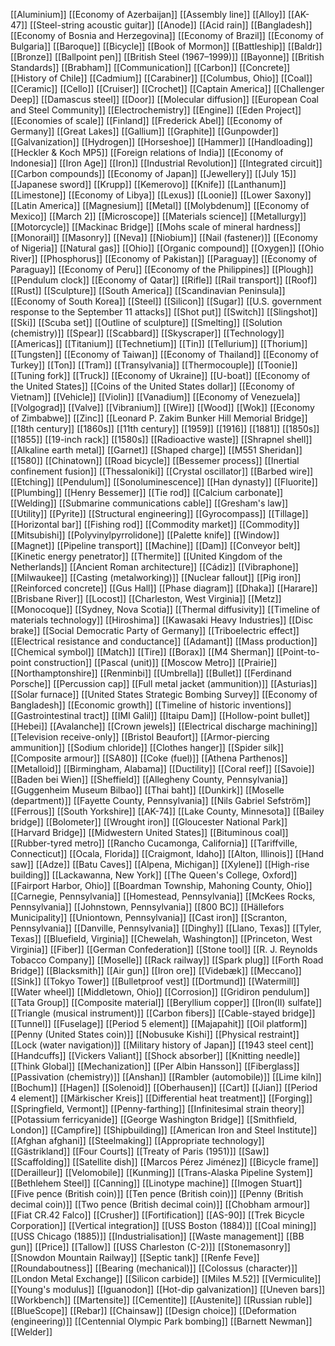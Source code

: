 [[Aluminium]]
[[Economy of Azerbaijan]]
[[Assembly line]]
[[Alloy]]
[[AK-47]]
[[Steel-string acoustic guitar]]
[[Anode]]
[[Acid rain]]
[[Bangladesh]]
[[Economy of Bosnia and Herzegovina]]
[[Economy of Brazil]]
[[Economy of Bulgaria]]
[[Baroque]]
[[Bicycle]]
[[Book of Mormon]]
[[Battleship]]
[[Baldr]]
[[Bronze]]
[[Ballpoint pen]]
[[British Steel (1967–1999)]]
[[Bayonne]]
[[British Standards]]
[[Brabham]]
[[Communication]]
[[Carbon]]
[[Concrete]]
[[History of Chile]]
[[Cadmium]]
[[Carabiner]]
[[Columbus, Ohio]]
[[Coal]]
[[Ceramic]]
[[Cello]]
[[Cruiser]]
[[Crochet]]
[[Captain America]]
[[Challenger Deep]]
[[Damascus steel]]
[[Door]]
[[Molecular diffusion]]
[[European Coal and Steel Community]]
[[Electrochemistry]]
[[Engine]]
[[Eden Project]]
[[Economies of scale]]
[[Finland]]
[[Frederick Abel]]
[[Economy of Germany]]
[[Great Lakes]]
[[Gallium]]
[[Graphite]]
[[Gunpowder]]
[[Galvanization]]
[[Hydrogen]]
[[Horseshoe]]
[[Hammer]]
[[Handloading]]
[[Heckler & Koch MP5]]
[[Foreign relations of India]]
[[Economy of Indonesia]]
[[Iron Age]]
[[Iron]]
[[Industrial Revolution]]
[[Integrated circuit]]
[[Carbon compounds]]
[[Economy of Japan]]
[[Jewellery]]
[[July 15]]
[[Japanese sword]]
[[Krupp]]
[[Kemerovo]]
[[Knife]]
[[Lanthanum]]
[[Limestone]]
[[Economy of Libya]]
[[Lexus]]
[[Loonie]]
[[Lower Saxony]]
[[Latin America]]
[[Magnesium]]
[[Metal]]
[[Molybdenum]]
[[Economy of Mexico]]
[[March 2]]
[[Microscope]]
[[Materials science]]
[[Metallurgy]]
[[Motorcycle]]
[[Mackinac Bridge]]
[[Mohs scale of mineral hardness]]
[[Monorail]]
[[Masonry]]
[[Neva]]
[[Niobium]]
[[Nail (fastener)]]
[[Economy of Nigeria]]
[[Natural gas]]
[[Ohio]]
[[Organic compound]]
[[Oxygen]]
[[Ohio River]]
[[Phosphorus]]
[[Economy of Pakistan]]
[[Paraguay]]
[[Economy of Paraguay]]
[[Economy of Peru]]
[[Economy of the Philippines]]
[[Plough]]
[[Pendulum clock]]
[[Economy of Qatar]]
[[Rifle]]
[[Rail transport]]
[[Roof]]
[[Rust]]
[[Sculpture]]
[[South America]]
[[Scandinavian Peninsula]]
[[Economy of South Korea]]
[[Steel]]
[[Silicon]]
[[Sugar]]
[[U.S. government response to the September 11 attacks]]
[[Shot put]]
[[Switch]]
[[Slingshot]]
[[Ski]]
[[Scuba set]]
[[Outline of sculpture]]
[[Smelting]]
[[Solution (chemistry)]]
[[Spear]]
[[Scabbard]]
[[Skyscraper]]
[[Technology]]
[[Americas]]
[[Titanium]]
[[Technetium]]
[[Tin]]
[[Tellurium]]
[[Thorium]]
[[Tungsten]]
[[Economy of Taiwan]]
[[Economy of Thailand]]
[[Economy of Turkey]]
[[Ton]]
[[Tram]]
[[Transylvania]]
[[Thermocouple]]
[[Toonie]]
[[Tuning fork]]
[[Truck]]
[[Economy of Ukraine]]
[[U-boat]]
[[Economy of the United States]]
[[Coins of the United States dollar]]
[[Economy of Vietnam]]
[[Vehicle]]
[[Violin]]
[[Vanadium]]
[[Economy of Venezuela]]
[[Volgograd]]
[[Valve]]
[[Vibranium]]
[[Wire]]
[[Wood]]
[[Wok]]
[[Economy of Zimbabwe]]
[[Zinc]]
[[Leonard P. Zakim Bunker Hill Memorial Bridge]]
[[18th century]]
[[1860s]]
[[11th century]]
[[1959]]
[[1916]]
[[1881]]
[[1850s]]
[[1855]]
[[19-inch rack]]
[[1580s]]
[[Radioactive waste]]
[[Shrapnel shell]]
[[Alkaline earth metal]]
[[Garnet]]
[[Shaped charge]]
[[M551 Sheridan]]
[[1580]]
[[Chinatown]]
[[Road bicycle]]
[[Bessemer process]]
[[Inertial confinement fusion]]
[[Thessaloniki]]
[[Crystal oscillator]]
[[Barbed wire]]
[[Etching]]
[[Pendulum]]
[[Sonoluminescence]]
[[Han dynasty]]
[[Fluorite]]
[[Plumbing]]
[[Henry Bessemer]]
[[Tie rod]]
[[Calcium carbonate]]
[[Welding]]
[[Submarine communications cable]]
[[Gresham's law]]
[[Utility]]
[[Pyrite]]
[[Structural engineering]]
[[Gyrocompass]]
[[Tillage]]
[[Horizontal bar]]
[[Fishing rod]]
[[Commodity market]]
[[Commodity]]
[[Mitsubishi]]
[[Polyvinylpyrrolidone]]
[[Palette knife]]
[[Window]]
[[Magnet]]
[[Pipeline transport]]
[[Machine]]
[[Dam]]
[[Conveyor belt]]
[[Kinetic energy penetrator]]
[[Thermite]]
[[United Kingdom of the Netherlands]]
[[Ancient Roman architecture]]
[[Cádiz]]
[[Vibraphone]]
[[Milwaukee]]
[[Casting (metalworking)]]
[[Nuclear fallout]]
[[Pig iron]]
[[Reinforced concrete]]
[[Gus Hall]]
[[Phase diagram]]
[[Dhaka]]
[[Harare]]
[[Brisbane River]]
[[Locost]]
[[Charleston, West Virginia]]
[[Metz]]
[[Monocoque]]
[[Sydney, Nova Scotia]]
[[Thermal diffusivity]]
[[Timeline of materials technology]]
[[Hiroshima]]
[[Kawasaki Heavy Industries]]
[[Disc brake]]
[[Social Democratic Party of Germany]]
[[Triboelectric effect]]
[[Electrical resistance and conductance]]
[[Adamant]]
[[Mass production]]
[[Chemical symbol]]
[[Match]]
[[Tire]]
[[Borax]]
[[M4 Sherman]]
[[Point-to-point construction]]
[[Pascal (unit)]]
[[Moscow Metro]]
[[Prairie]]
[[Northamptonshire]]
[[Renminbi]]
[[Umbrella]]
[[Bullet]]
[[Ferdinand Porsche]]
[[Percussion cap]]
[[Full metal jacket (ammunition)]]
[[Asturias]]
[[Solar furnace]]
[[United States Strategic Bombing Survey]]
[[Economy of Bangladesh]]
[[Economic growth]]
[[Timeline of historic inventions]]
[[Gastrointestinal tract]]
[[IMI Galil]]
[[Itaipu Dam]]
[[Hollow-point bullet]]
[[Hebei]]
[[Avalanche]]
[[Crown jewels]]
[[Electrical discharge machining]]
[[Television receive-only]]
[[Bristol Beaufort]]
[[Armor-piercing ammunition]]
[[Sodium chloride]]
[[Clothes hanger]]
[[Spider silk]]
[[Composite armour]]
[[SA80]]
[[Coke (fuel)]]
[[Athena Parthenos]]
[[Metalloid]]
[[Birmingham, Alabama]]
[[Ductility]]
[[Coral reef]]
[[Savoie]]
[[Baden bei Wien]]
[[Sheffield]]
[[Allegheny County, Pennsylvania]]
[[Guggenheim Museum Bilbao]]
[[Thai baht]]
[[Dunkirk]]
[[Moselle (department)]]
[[Fayette County, Pennsylvania]]
[[Nils Gabriel Sefström]]
[[Ferrous]]
[[South Yorkshire]]
[[AK-74]]
[[Lake County, Minnesota]]
[[Bailey bridge]]
[[Bolometer]]
[[Wrought iron]]
[[Gloucester National Park]]
[[Harvard Bridge]]
[[Midwestern United States]]
[[Bituminous coal]]
[[Rubber-tyred metro]]
[[Rancho Cucamonga, California]]
[[Tariffville, Connecticut]]
[[Ocala, Florida]]
[[Craigmont, Idaho]]
[[Alton, Illinois]]
[[Hand saw]]
[[Adze]]
[[Batu Caves]]
[[Alpena, Michigan]]
[[Xylene]]
[[High-rise building]]
[[Lackawanna, New York]]
[[The Queen's College, Oxford]]
[[Fairport Harbor, Ohio]]
[[Boardman Township, Mahoning County, Ohio]]
[[Carnegie, Pennsylvania]]
[[Homestead, Pennsylvania]]
[[McKees Rocks, Pennsylvania]]
[[Johnstown, Pennsylvania]]
[[800 BC]]
[[Hällefors Municipality]]
[[Uniontown, Pennsylvania]]
[[Cast iron]]
[[Scranton, Pennsylvania]]
[[Danville, Pennsylvania]]
[[Dinghy]]
[[Llano, Texas]]
[[Tyler, Texas]]
[[Bluefield, Virginia]]
[[Chewelah, Washington]]
[[Princeton, West Virginia]]
[[Fiber]]
[[German Confederation]]
[[Stone tool]]
[[R. J. Reynolds Tobacco Company]]
[[Moselle]]
[[Rack railway]]
[[Spark plug]]
[[Forth Road Bridge]]
[[Blacksmith]]
[[Air gun]]
[[Iron ore]]
[[Videbæk]]
[[Meccano]]
[[Sink]]
[[Tokyo Tower]]
[[Bulletproof vest]]
[[Dortmund]]
[[Watermill]]
[[Water wheel]]
[[Middletown, Ohio]]
[[Corrosion]]
[[Gridiron pendulum]]
[[Tata Group]]
[[Composite material]]
[[Beryllium copper]]
[[Iron(II) sulfate]]
[[Triangle (musical instrument)]]
[[Carbon fibers]]
[[Cable-stayed bridge]]
[[Tunnel]]
[[Fuselage]]
[[Period 5 element]]
[[Majapahit]]
[[Oil platform]]
[[Penny (United States coin)]]
[[Nobusuke Kishi]]
[[Physical restraint]]
[[Lock (water navigation)]]
[[Military history of Japan]]
[[1943 steel cent]]
[[Handcuffs]]
[[Vickers Valiant]]
[[Shock absorber]]
[[Knitting needle]]
[[Think Global]]
[[Mechanization]]
[[Per Albin Hansson]]
[[Fiberglass]]
[[Passivation (chemistry)]]
[[Anshan]]
[[Rambler (automobile)]]
[[Lime kiln]]
[[Bochum]]
[[Hagen]]
[[Solenoid]]
[[Oberhausen]]
[[Cart]]
[[Jian]]
[[Period 4 element]]
[[Märkischer Kreis]]
[[Differential heat treatment]]
[[Forging]]
[[Springfield, Vermont]]
[[Penny-farthing]]
[[Infinitesimal strain theory]]
[[Potassium ferricyanide]]
[[George Washington Bridge]]
[[Smithfield, London]]
[[Campfire]]
[[Shipbuilding]]
[[American Iron and Steel Institute]]
[[Afghan afghani]]
[[Steelmaking]]
[[Appropriate technology]]
[[Gästrikland]]
[[Four Courts]]
[[Treaty of Paris (1951)]]
[[Saw]]
[[Scaffolding]]
[[Satellite dish]]
[[Marcos Pérez Jiménez]]
[[Bicycle frame]]
[[Derailleur]]
[[Velomobile]]
[[Kunming]]
[[Trans-Alaska Pipeline System]]
[[Bethlehem Steel]]
[[Canning]]
[[Linotype machine]]
[[Imogen Stuart]]
[[Five pence (British coin)]]
[[Ten pence (British coin)]]
[[Penny (British decimal coin)]]
[[Two pence (British decimal coin)]]
[[Chobham armour]]
[[Fiat CR.42 Falco]]
[[Crusher]]
[[Fortification]]
[[AS-90]]
[[Trek Bicycle Corporation]]
[[Vertical integration]]
[[USS Boston (1884)]]
[[Coal mining]]
[[USS Chicago (1885)]]
[[Industrialisation]]
[[Waste management]]
[[BB gun]]
[[Price]]
[[Tallow]]
[[USS Charleston (C-2)]]
[[Stonemasonry]]
[[Snowdon Mountain Railway]]
[[Septic tank]]
[[Renfe Feve]]
[[Roundaboutness]]
[[Bearing (mechanical)]]
[[Colossus (character)]]
[[London Metal Exchange]]
[[Silicon carbide]]
[[Miles M.52]]
[[Vermiculite]]
[[Young's modulus]]
[[Iguanodon]]
[[Hot-dip galvanization]]
[[Uneven bars]]
[[Workbench]]
[[Martensite]]
[[Cementite]]
[[Austenite]]
[[Russian ruble]]
[[BlueScope]]
[[Rebar]]
[[Chainsaw]]
[[Design choice]]
[[Deformation (engineering)]]
[[Centennial Olympic Park bombing]]
[[Barnett Newman]]
[[Welder]]
